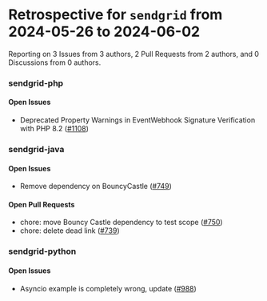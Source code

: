 # Retrospective for `sendgrid` from 2024-05-26 to 2024-06-02

Reporting on 3 Issues from 3 authors, 2 Pull Requests from 2 authors, and 0 Discussions from 0 authors.


### sendgrid-php

#### Open Issues

- Deprecated Property Warnings in EventWebhook Signature Verification with PHP 8.2 ([#1108](https://github.com/sendgrid/sendgrid-php/issues/1108))

### sendgrid-java

#### Open Issues

- Remove dependency on BouncyCastle ([#749](https://github.com/sendgrid/sendgrid-java/issues/749))

#### Open Pull Requests

- chore: move Bouncy Castle dependency to test scope ([#750](https://github.com/sendgrid/sendgrid-java/pull/750))
- chore: delete dead link ([#739](https://github.com/sendgrid/sendgrid-java/pull/739))

### sendgrid-python

#### Open Issues

- Asyncio example is completely wrong, update ([#988](https://github.com/sendgrid/sendgrid-python/issues/988))